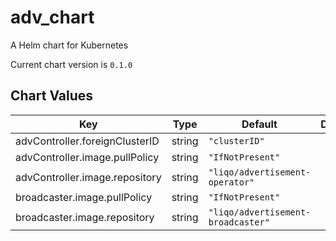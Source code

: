 adv_chart
=========
A Helm chart for Kubernetes

Current chart version is `0.1.0`





## Chart Values

| Key | Type | Default | Description |
|-----|------|---------|-------------|
| advController.foreignClusterID | string | `"clusterID"` |  |
| advController.image.pullPolicy | string | `"IfNotPresent"` |  |
| advController.image.repository | string | `"liqo/advertisement-operator"` |  |
| broadcaster.image.pullPolicy | string | `"IfNotPresent"` |  |
| broadcaster.image.repository | string | `"liqo/advertisement-broadcaster"` |  |
